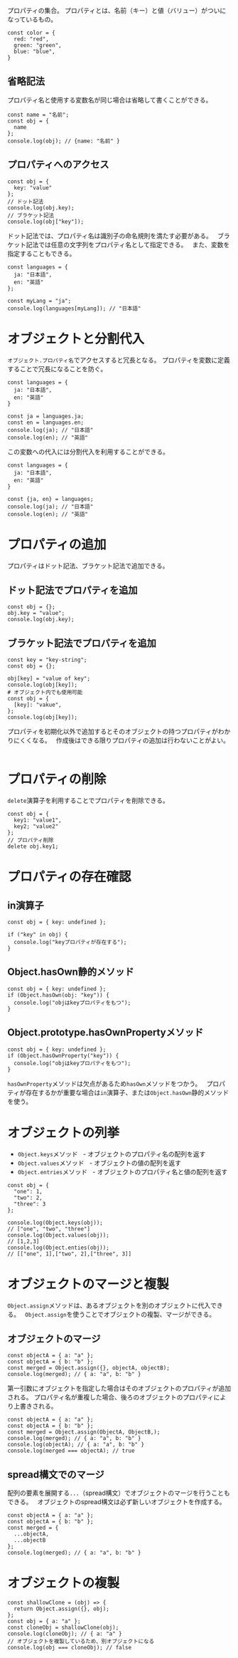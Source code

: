 プロパティの集合。
プロパティとは、名前（キー）と値（バリュー）がついになっているもの。
```
const color = {
  red: "red",
  green: "green",
  blue: "blue",
}
```
## 省略記法
プロパティ名と使用する変数名が同じ場合は省略して書くことができる。
```
const name = "名前";
const obj = {
  name
};
console.log(obj); // {name: "名前" }
```
## プロパティへのアクセス
```
const obj = {
  key: "value"
};
// ドット記法
console.log(obj.key);
// ブラケット記法
console.log(obj["key"]);
```
ドット記法では、プロパティ名は識別子の命名規則を満たす必要がある。  
ブラケット記法では任意の文字列をプロパティ名として指定できる。  
また、変数を指定することもできる。
```
const languages = {
  ja: "日本語",
  en: "英語"
};
  
const myLang = "ja";
console.log(languages[myLang]); // "日本語"
```
# オブジェクトと分割代入
`オブジェクト.プロパティ名`でアクセスすると冗長となる。
プロパティを変数に定義することで冗長になることを防ぐ。
```
const languages = {
  ja: "日本語",
  en: "英語"
}

const ja = languages.ja;
const en = languages.en;
console.log(ja); // "日本語"
console.log(en); // "英語"
```
この変数への代入には分割代入を利用することができる。
```
const languages = {
  ja: "日本語",
  en: "英語"
}

const {ja, en} = languages;
console.log(ja); // "日本語"
console.log(en); // "英語"
```
# プロパティの追加
プロパティはドット記法、ブラケット記法で追加できる。
## ドット記法でプロパティを追加
```
const obj = {};
obj.key = "value";
console.log(obj.key);
```
## ブラケット記法でプロパティを追加
```
const key = "key-string";
const obj = {};

obj[key] = "value of key";
console.log(obj[key]);
# オブジェクト内でも使用可能
const obj = {
  [key]: "vakue",
};
console.log(obj[key]);
```
プロパティを初期化以外で追加するとそのオブジェクトの持つプロパティがわかりにくくなる。  
作成後はできる限りプロパティの追加は行わないことがよい。  
# プロパティの削除
`delete`演算子を利用することでプロパティを削除できる。
```
const obj = {
  key1: "value1",
  key2; "value2"
};
// プロパティ削除
delete obj.key1;
```
# プロパティの存在確認
## in演算子
```
const obj = { key: undefined };

if ("key" in obj) {
  console.log("keyプロパティが存在する");
}
```
## Object.hasOwn静的メソッド
```
const obj = { key: undefined };
if (Object.hasOwn(obj: "key")) {
  console.log("objはkeyプロパティをもつ");
}
```
## Object.prototype.hasOwnPropertyメソッド
```
const obj = { key: undefined };
if (Object.hasOwnProperty("key")) {
  console.log("objはkeyプロパティをもつ");
}
```
`hasOwnProperty`メソッドは欠点があるため`hasOwn`メソッドをつかう。  
プロパティが存在するかが重要な場合は`in`演算子、または`Object.hasOwn`静的メソッドを使う。  
# オブジェクトの列挙
- `Object.keys`メソッド
  - オブジェクトのプロパティ名の配列を返す
- `Object.values`メソッド
  - オブジェクトの値の配列を返す
- `Object.entries`メソッド
  - オブジェクトのプロパティ名と値の配列を返す
```
const obj = {
  "one": 1,
  "two": 2,
  "three": 3
};

console.log(Object.keys(obj));
// ["one", "two", "three"]
console.log(Object.values(obj));
// [1,2,3]
console.log(Object.enties(obj));
// [["one", 1],["two", 2],["three", 3]]
```
# オブジェクトのマージと複製
`Object.assign`メソッドは、あるオブジェクトを別のオブジェクトに代入できる。  
`Object.assign`を使うことでオブジェクトの複製、マージができる。
## オブジェクトのマージ
```
const objectA = { a: "a" };
const objectA = { b: "b" };
const merged = Object.assign({}, objectA, objectB);
console.log(merged); // { a: "a", b: "b" }
```
第一引数にオブジェクトを指定した場合はそのオブジェクトのプロパティが追加される。
プロパティ名が重複した場合、後ろのオブジェクトのプロパティにより上書きされる。
```
const objectA = { a: "a" };
const objectA = { b: "b" };
const merged = Object.assign(ObjectA, ObjectB,);
console.log(merged); // { a: "a", b: "b" }
console.log(objectA); // { a: "a", b: "b" }
console.log(merged === objectA); // true
```
## spread構文でのマージ
配列の要素を展開する`...`（spread構文）でオブジェクトのマージを行うこともできる。  
オブジェクトのspread構文は必ず新しいオブジェクトを作成する。  
```
const objectA = { a: "a" };
const objectA = { b: "b" };
const merged = {
  ...objectA,
  ...objectB
};
console.log(merged); // { a: "a", b: "b" }
```
# オブジェクトの複製
```
const shallowClone = (obj) => {
  return Object.assign({}, obj);
};
const obj = { a: "a" };
const cloneObj = shallowClone(obj);
console.log(cloneObj); // { a: "a" }
// オブジェクトを複製しているため、別オブジェクトになる
console.log(obj === cloneObj); // false
```